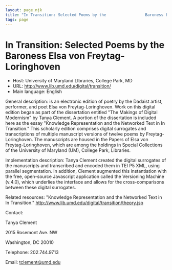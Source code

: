 ```yaml
---
layout: page.njk
title: "In Transition: Selected Poems by the                 Baroness Elsa von Freytag-Loringhoven"
tags: page
---
```

# In Transition: Selected Poems by the                 Baroness Elsa von Freytag-Loringhoven




* Host: University of Maryland LIbraries,
 College Park, MD
* URL: <http://www.lib.umd.edu/digital/transition/>
* Main language: English



General description: is an
 electronic edition of poetry by the Dadaist artist,
 performer, and poet Elsa von Freytag-Loringhoven.
 Work on this digital edition began as part of the
 dissertation entitled "The Makings of Digital
 Modernism" by Tanya Clement. A portion of the
 dissertation is included here as the essay
 "Knowledge Representation and the Networked Text in
 In Transition." This scholarly edition comprises
 digital surrogates and transcriptions of multiple
 manuscript versions of twelve poems by
 Freytag-Loringhoven. The manuscripts are housed in
 the Papers of Elsa von Freytag-Loringhoven, which
 are among the holdings in Special Collections of
 the University of Maryland (UM), College Park,
 Libraries.



Implementation description:
 Tanya Clement created the digital
 surrogates of the manuscripts and transcribed and
 encoded them in TEI P5 XML, using parallel
 segmentation. In addition, Clement augmented this
 instantiation with the free, open-source Javascript
 application called the Versioning Machine (v.4.0),
 which underlies the interface and allows for the
 cross-comparisons between these digital
 surrogates.



Related resources: "Knowledge Representation and the
 Networked Text in In Transition."
 <http://www.lib.umd.edu/digital/transition/theory.jsp>



Contact:
 



Tanya Clement


2015 Rosemont Ave. NW
 
 Washington, DC 20010



Telephone: 202.744.9713



Email: [tclement@umd.edu](mailto:tclement@umd.edu)





